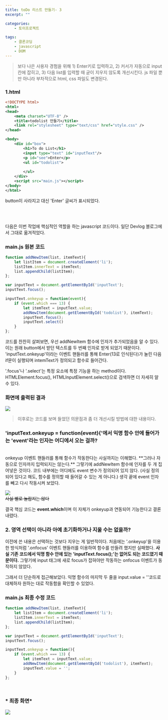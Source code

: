 ```yaml
---
title: toDo 리스트 만들기- 3
excerpt: ""

categories: 
    - 토이프로젝트

tags: 
    - 클론코딩
    - javascript
    - DOM
---
```


> 보다 나은 사용자 경험을 위해 1) Enter키로 입력하고, 2) 커서가 자동으로 input칸에 잡히고, 3) 다음 list를 입력할 때 굳이 지우지 않도록 개선시킨다. js 파일 뿐만 아니라 부차적으로 html, css 파일도 변경된다.


### 1.html
```xml
<!DOCTYPE html>
<html>
<head>
    <meta charset="UTF-8" />
    <title>todolist 만들기</title>
    <link rel="stylesheet" type="text/css" href="style.css" />
</head>

<body>
    <div id="box">
        <h1>To do List</h1>
        <input type="text" id="inputText"/>
        <p id="see">Enter</p>
        <ul id="todolist">
            
        </ul>
    </div>
    <script src="main.js"></script>
</body>
</html>

```
button이 사라지고 대신 'Enter' 글씨가 표시되었다.  

<br>
<br>


다음은 이번 작업에 핵심적인 역할을 하는 javascript 코드이다. 
일단 Devlog 블로그에서 그대로 옮겨적었다. 
<br>

### main.js 원본 코드
```javascript
function addNewItem(list, itemText){
    let listItem = document.createElement('li');
    listItem.innerText = itemText;
    list.appendChild(listItem);
};

var inputText = document.getElementById('inputText');
inputText.focus();

inputText.onkeyup = function(event){
    if (event.which === 13) {
        let itemText = inputText.value;
        addNewItem(document.getElementById('todolist'), itemText);
        inputText.focus();
        inputText.select()
    }
};

```  

코드를 찬찬히 살펴보면, 우선 addNewItem 함수에 인자가 추가되었음을 알 수 있다. 이는 원래 button에서 받던 텍스트를 두 번째 인자로 받게 되었기 때문이다. 'inputText.onkeyup'이라는 이벤트 핸들러를 통해 Enter(13로 인식된다)가 눌린 다음 if문이 실행되며 intemText가 정의되고 함수로 들어간다.  

'.focus'나 '.select'는 특정 요소에 특정 기능을 하는 method이다. HTMLElement.focus(),  HTMLInputElement.select()으로 검색하면 더 자세히 알 수 있다.  

### 화면에 출력된 결과  
![](https://dulcis-hortus.github.io/assets/images/3_op.JPG)  


> 이후로는 코드를 보며 들었던 의문점과 좀 더 개선시킬 방법에 대한 내용이다.  


### 'inputText.onkeyup = function(event){'에서 익명 함수 안에 들어가는 'event'라는 인자는 어디에서 오는 걸까?  
<br>
onkeyup 이벤트 핸들러를 통해 함수가 작동한다는 사실까지는 이해했다. **그러나 자동으로 인자까지 입력되지는 않는다.** 그렇기에 addNewItem 함수에 인자를 두 개 집어넣은 것이다. 코드 내부에는 어디에도 event 변수가 정의되어 있지 않다. (사실 정의되어 있다고 해도, 함수를 정의할 때 들어갈 수 있는 게 아니다.) 생각 끝에 event 인자를 빼고 다시 작동시켜 보았다.  

<br>

![](https://dulcis-hortus.github.io/assets/images/3_e1op.JPG)  
~~사실 별로 놀랍지는 않다~~  

결국 핵심 코드는 **event.which**이며 이 자체가 onkeyup과 연동되어 기능한다고 결론 내렸다.
<br>

### 2. 영역 선택이 아니라 아예 초기화하거나 지울 수는 없을까?  

이전에 쓴 내용은 선택하는 것보다 지우는 게 일반적이다. 처음에는 '.onkeyup'을 이용한 방식처럼 '.onfocus' 이벤트 핸들러를 이용하여 함수를 만들려 했지만 실패했다. **사실 기존 코드에서 익명 함수 안에 있는 'inputText.focus();'는 없어도 되는 코드였기 때문이다.** 그렇기에 input 태그에 새로 focus가 잡혀야만 작동하는 onfocus 이벤트가 동작하지 않았다.

그래서 더 단순하게 접근해보았다. 익명 함수의 마지막 두 줄을 input.value = ''코드로 대체하자 원하는 대로 작동함을 확인할 수 있었다. 
<br>

### main.js 최종 수정 코드  

```javascript
function addNewItem(list, itemText){
    let listItem = document.createElement('li');
    listItem.innerText = itemText;
    list.appendChild(listItem);
};

var inputText = document.getElementById('inputText');
inputText.focus();

inputText.onkeyup = function(){
    if (event.which === 13) {
        let itemText = inputText.value;
        addNewItem(document.getElementById('todolist'), itemText);
        inputText.value = '';
    }   
};

```
<br>

### * 최종 화면*  
![](https://dulcis-hortus.github.io/assets/images/3_fp.JPG)  

<br>